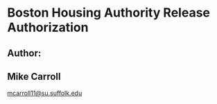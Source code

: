 # Boston Housing Authority Release Authorization



## Author:
## Mike Carroll

mcarroll11@su.suffolk.edu

